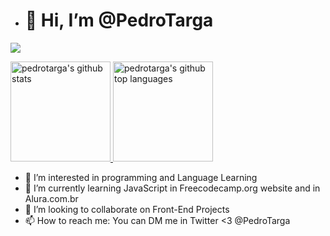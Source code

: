 - # 👋 Hi, I’m @PedroTarga
![](https://img.shields.io/badge/<code>-<javascript>-informational?style=flat&logo=<LOGO_NAME>&logoColor=white&color=2bbc8a)

<a href="https://github.com/PedroTarga">
  <img height="160em" src="https://github-readme-stats.vercel.app/api?username=pedrotarga&show_icons=true&theme=dracula&count_private=true" alt="pedrotarga's github stats" />
  <img height="160em" src="https://github-readme-stats.vercel.app/api/top-langs/?username=pedrotarga&theme=dracula&layout=compact" alt="pedrotarga's github top languages" />
</a>

- 👀 I’m interested in programming and Language Learning
- 🌱 I’m currently learning JavaScript in Freecodecamp.org website and in Alura.com.br
- 💞️ I’m looking to collaborate on Front-End Projects
- 📫 How to reach me: You can DM me in Twitter <3 @PedroTarga

<!---
PedroTarga/PedroTarga is a ✨ special ✨ repository because its `README.md` (this file) appears on your GitHub profile.
You can click the Preview link to take a look at your changes.
--->
